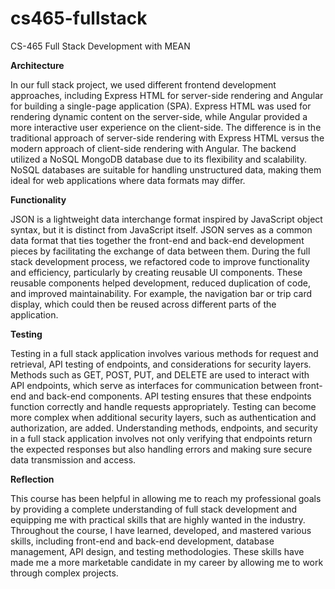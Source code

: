 # cs465-fullstack
CS-465 Full Stack Development with MEAN

**Architecture**

In our full stack project, we used different frontend development approaches, including Express HTML for server-side rendering and Angular for building a single-page application (SPA). Express HTML was used for rendering dynamic content on the server-side, while Angular provided a more interactive user experience on the client-side. The difference is in the traditional approach of server-side rendering with Express HTML versus the modern approach of client-side rendering with Angular. The backend utilized a NoSQL MongoDB database due to its flexibility and scalability. NoSQL databases are suitable for handling unstructured data, making them ideal for web applications where data formats may differ.

**Functionality**

JSON is a lightweight data interchange format inspired by JavaScript object syntax, but it is distinct from JavaScript itself. JSON serves as a common data format that ties together the front-end and back-end development pieces by facilitating the exchange of data between them. During the full stack development process, we refactored code to improve functionality and efficiency, particularly by creating reusable UI components. These reusable components helped development, reduced duplication of code, and improved maintainability. For example, the navigation bar or trip card display, which could then be reused across different parts of the application.

**Testing**

Testing in a full stack application involves various methods for request and retrieval, API testing of endpoints, and considerations for security layers. Methods such as GET, POST, PUT, and DELETE are used to interact with API endpoints, which serve as interfaces for communication between front-end and back-end components. API testing ensures that these endpoints function correctly and handle requests appropriately. Testing can become more complex when additional security layers, such as authentication and authorization, are added. Understanding methods, endpoints, and security in a full stack application involves not only verifying that endpoints return the expected responses but also handling errors and making sure secure data transmission and access.

**Reflection**

This course has been helpful in allowing me to reach my professional goals by providing a complete understanding of full stack development and equipping me with practical skills that are highly wanted in the industry. Throughout the course, I have learned, developed, and mastered various skills, including front-end and back-end development, database management, API design, and testing methodologies. These skills have made me a more marketable candidate in my career by allowing me to work through complex projects.

